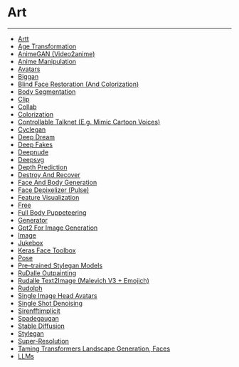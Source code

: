 # Art

---

- [Artt](Artt.md)
- [Age Transformation](Age%20Transformation.md)
- [AnimeGAN (Video2anime)](AnimeGAN%20(Video2anime).md)
- [Anime Manipulation](Anime%20Manipulation.md)
- [Avatars](Avatars.md)
- [Biggan](Biggan.md)
- [Blind Face Restoration (And Colorization)](Blind%20Face%20Restoration%20(And%20Colorization).md)
- [Body Segmentation](Body%20Segmentation.md)
- [Clip](Clip.md)
- [Collab](Collab.md)
- [Colorization](Colorization.md)
- [Controllable Talknet (E.g. Mimic Cartoon Voices)](Controllable%20Talknet%20(E.g.%20Mimic%20Cartoon%20Voices).md)
- [Cyclegan](Cyclegan.md)
- [Deep Dream](Deep%20Dream.md)
- [Deep Fakes](Deep%20Fakes.md)
- [Deepnude](Deepnude.md)
- [Deepsvg](Deepsvg.md)
- [Depth Prediction](Depth%20Prediction.md)
- [Destroy And Recover](Destroy%20And%20Recover.md)
- [Face And Body Generation](Face%20And%20Body%20Generation.md)
- [Face Depixelizer (Pulse)](Face%20Depixelizer%20(Pulse).md)
- [Feature Visualization](Feature%20Visualization.md)
- [Free](HOME-MTHRFCKR/BOOKMRKS-MTHRFCKR/Ai-Mthrfckr/Artimages/Art/Free.md)
- [Full Body Puppeteering](Full%20Body%20Puppeteering.md)
- [Generator](Generator.md)
- [Gpt2 For Image Generation](Gpt2%20For%20Image%20Generation.md)
- [Image](HOME-MTHRFCKR/BOOKMRKS-MTHRFCKR/Ai-Mthrfckr/Artimages/Art/Image.md)
- [Jukebox](HOME-MTHRFCKR/BOOKMRKS-MTHRFCKR/Ai-Mthrfckr/Artimages/Art/Jukebox.md)
- [Keras Face Toolbox](Keras%20Face%20Toolbox.md)
- [Pose](Pose.md)
- [Pre–trained Stylegan Models](Pre–trained%20Stylegan%20Models.md)
- [RuDalle Outpainting](RuDalle%20Outpainting.md)
- [Rudalle Text2Image (Malevich V3 + Emojich)](Rudalle%20Text2Image%20(Malevich%20V3%20+%20Emojich).md)
- [Rudolph](Rudolph.md)
- [Single Image Head Avatars](Single%20Image%20Head%20Avatars.md)
- [Single Shot Denoising](Single%20Shot%20Denoising.md)
- [Sirenfftimplicit](Sirenfftimplicit.md)
- [Spadegaugan](Spadegaugan.md)
- [Stable Diffusion](Stable%20Diffusion.md)
- [Stylegan](HOME-MTHRFCKR/BOOKMRKS-MTHRFCKR/Ai-Mthrfckr/Artimages/Art/Stylegan.md)
- [Super-Resolution](Super-Resolution.md)
- [Taming Transformers Landscape Generation, Faces](Taming%20Transformers%20Landscape%20Generation,%20Faces.md)
- [LLMs](LLMs.md)

